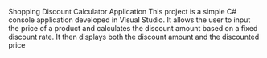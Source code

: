 Shopping Discount Calculator Application
This project is a simple C# console application developed in Visual Studio. 
It allows the user to input the price of a product and calculates the discount 
amount based on a fixed discount rate. It then displays both the discount amount
and the discounted price
